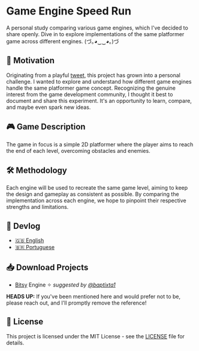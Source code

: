 # Game Engine Speed Run

A personal study comparing various game engines, which I've decided to share openly. Dive in to explore implementations of the same platformer game across different engines. (づ｡◕‿‿◕｡)づ

## 📌 Motivation

Originating from a playful [tweet](https://twitter.com/isahermanx/status/1701958922767102227), this project has grown into a personal challenge. I wanted to explore and understand how different game engines handle the same platformer game concept. Recognizing the genuine interest from the game development community, I thought it best to document and share this experiment. It's an opportunity to learn, compare, and maybe even spark new ideas.


## 🎮 Game Description

The game in focus is a simple 2D platformer where the player aims to reach the end of each level, overcoming obstacles and enemies.

## 🛠️ Methodology

Each engine will be used to recreate the same game level, aiming to keep the design and gameplay as consistent as possible. By comparing the implementation across each engine, we hope to pinpoint their respective strengths and limitations.

## 📝 Devlog

- [🇬🇧 English](./English/ENG-Devlogs.md)
- [🇧🇷 Portuguese](./Portuguese/PT-Devlogs.md)

## 📥 Download Projects

- [Bitsy](./Bitsy) Engine ✧ *suggested by [@baptixta1](https://twitter.com/baptixta1)*

**HEADS UP:** If you've been mentioned here and would prefer not to be, please reach out, and I'll promptly remove the reference!

## 📝 License

This project is licensed under the MIT License - see the [LICENSE](LICENSE) file for details.
